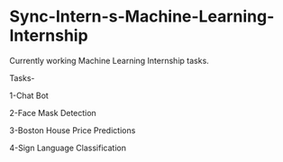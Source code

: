 # Sync-Intern-s-Machine-Learning-Internship
Currently working Machine Learning Internship tasks.

Tasks-

1-Chat Bot

2-Face Mask Detection

3-Boston House Price Predictions

4-Sign Language Classification      

